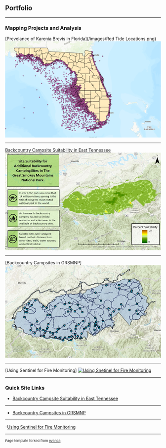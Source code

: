 ## Portfolio

---

### Mapping Projects and Analysis

[Prevelance of Karenia Brevis in Florida](/images/Red Tide Locations.png)
<img src="images/Red Tide Locations.png?raw=true"/>

---

[Backcountry Campsite Suitability in East Tennessee](https://storymaps.arcgis.com/stories/4d624daf97ec4162b4cfb5fbdddd3a33)
<img src="images/FINAL PROJECT_Presentation.jpg?raw=true"/>

---

[Backcountry Campsites in GRSMNP]
[![Backcountry Campsites in GRSMNP](images/GRSMNP.jpg)](https://arcg.is/brWm9)

---

[Using Sentinel for Fire Monitoring]
[![Using Snetinel for Fire Monitoring](image/Burned.jpg)](https://gizzyburke.users.earthengine.app/view/sentinel-fire-monitoring)

---
### Quick Site Links

- [Backcountry Campsite Suitability in East Tennessee](https://storymaps.arcgis.com/stories/4d624daf97ec4162b4cfb5fbdddd3a33/)

---

- [Backcountry Campsites in GRSMNP](https://arcg.is/brWm9)

---

-[Using Sentinel for Fire Monitoring](https://gizzyburke.users.earthengine.app/view/sentinel-fire-monitoring)

---
<p style="font-size:11px">Page template forked from <a href="https://github.com/evanca/quick-portfolio">evanca</a></p>
<!-- Remove above link if you don't want to attibute -->
